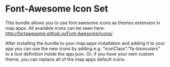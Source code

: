 # Font-Awesome Icon Set
This bundle allows you to use font awesome icons as themes extension in map.apps. All available icons can be seen here: http://fortawesome.github.io/Font-Awesome/icons/

After installing the bundle to your map.apps installation and adding it to your app you can use the new icons by adding e.g. “iconClass”:”fa-binoculars” to a tool definition inside the app.json. Or, if you have your own custom theme, you can replace all of the map.apps default icons.
